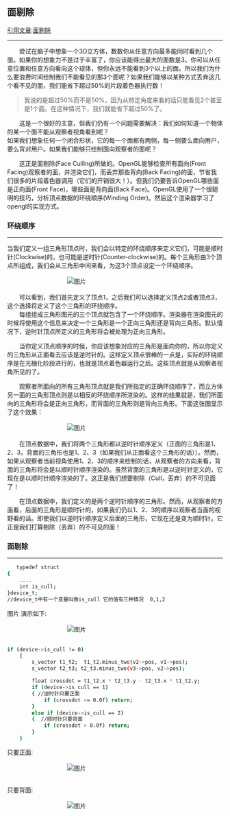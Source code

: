 ## 面剔除
<u>引用文章</u>:[<u>面剔除</u>](https://learnopengl-cn.github.io/04%20Advanced%20OpenGL/04%20Face%20culling/)</br>
***
&emsp;&emsp;尝试在脑子中想象一个3D立方体，数数你从任意方向最多能同时看到几个面。如果你的想象力不是过于丰富了，你应该能得出最大的面数是3。你可以从任意位置和任意方向看向这个球体，但你永远不能看到3个以上的面。所以我们为什么要浪费时间绘制我们不能看见的那3个面呢？如果我们能够以某种方式丢弃这几个看不见的面，我们能省下超过50%的片段着色器执行数！</br>
> 我说的是超过50%而不是50%，因为从特定角度来看的话只能看见2个甚至是1个面。在这种情况下，我们就能省下超过50%了。</br>

&emsp;&emsp;这是一个很好的主意，但我们仍有一个问题需要解决：我们如何知道一个物体的某一个面不能从观察者视角看到呢？</br>
如果我们想象任何一个闭合形状，它的每一个面都有两侧，每一侧要么面向用户，要么背对用户。如果我们能够只绘制面向观察者的面呢？</br>

&emsp;&emsp;这正是面剔除(Face Culling)所做的。OpenGL能够检查所有面向(Front Facing)观察者的面，并渲染它们，而丢弃那些背向(Back Facing)的面，节省我们很多的片段着色器调用（它们的开销很大！）。但我们仍要告诉OpenGL哪些面是正向面(Front Face)，哪些面是背向面(Back Face)。OpenGL使用了一个很聪明的技巧，分析顶点数据的环绕顺序(Winding Order)。然后这个渲染器学习了opengl的实现方式。</br>

### 环绕顺序
***
当我们定义一组三角形顶点时，我们会以特定的环绕顺序来定义它们，可能是顺时针(Clockwise)的，也可能是逆时针(Counter-clockwise)的。每个三角形由3个顶点所组成，我们会从三角形中间来看，为这3个顶点设定一个环绕顺序。<br/><br/>
&emsp;&emsp;&emsp;&emsp;&emsp;&emsp;&emsp;&emsp;&emsp;&emsp;![图片](https://learnopengl-cn.github.io/img/04/04/faceculling_windingorder.png)<br/><br/>
&emsp;&emsp;可以看到，我们首先定义了顶点1，之后我们可以选择定义顶点2或者顶点3，这个选择将定义了这个三角形的环绕顺序。<br/>
&emsp;&emsp;每组组成三角形图元的三个顶点就包含了一个环绕顺序。渲染器在渲染图元的时候将使用这个信息来决定一个三角形是一个正向三角形还是背向三角形。默认情况下，逆时针顶点所定义的三角形将会被处理为正向三角形。<br/>

&emsp;&emsp;当你定义顶点顺序的时候，你应该想象对应的三角形是面向你的，所以你定义的三角形从正面看去应该是逆时针的。这样定义顶点很棒的一点是，实际的环绕顺序是在光栅化阶段进行的，也就是顶点着色器运行之后。这些顶点就是从观察者视角所见的了。<br/>

&emsp;&emsp;观察者所面向的所有三角形顶点就是我们所指定的正确环绕顺序了，而立方体另一面的三角形顶点则是以相反的环绕顺序所渲染的。这样的结果就是，我们所面向的三角形将会是正向三角形，而背面的三角形则是背向三角形。下面这张图显示了这个效果：<br/><br/>
&emsp;&emsp;&emsp;&emsp;&emsp;&emsp;&emsp;&emsp;&emsp;&emsp;![图片](https://learnopengl-cn.github.io/img/04/04/faceculling_frontback.png)<br/><br/>
&emsp;&emsp;在顶点数据中，我们将两个三角形都以逆时针顺序定义（正面的三角形是1、2、3，背面的三角形也是1、2、3（如果我们从正面看这个三角形的话））。然而，如果从观察者当前视角使用1、2、3的顺序来绘制的话，从观察者的方向来看，背面的三角形将会是以顺时针顺序渲染的。虽然背面的三角形是以逆时针定义的，它现在是以顺时针顺序渲染的了。这正是我们想要剔除（Cull，丢弃）的不可见面了！<br/>

&emsp;&emsp;在顶点数据中，我们定义的是两个逆时针顺序的三角形。然而，从观察者的方面看，后面的三角形是顺时针的，如果我们仍以1、2、3的顺序以观察者当面的视野看的话。即使我们以逆时针顺序定义后面的三角形，它现在还是变为顺时针。它正是我们打算剔除（丢弃）的不可见的面！<br/>

### 面剔除
***
```bash
   typedef struct
{
	....
	int is_cull;
}device_t;
//device_t中有一个变量叫做is_cull 它的值有三种情况  0,1,2
```

图片 演示如下:<br/><br/>
&emsp;&emsp;&emsp;&emsp;&emsp;&emsp;&emsp;&emsp;&emsp;&emsp;![图片](https://img-blog.csdnimg.cn/9599353f9c72494fafe862ee3e5563b5.png)<br/><br/>

```bash
if (device->is_cull != 0)
	{
		s_vector t1_t2;  t1_t2.minus_two(v2->pos, v1->pos);
		s_vector t2_t3; t2_t3.minus_two(v3->pos, v2->pos);

		float crossdot = t1_t2.x * t2_t3.y - t2_t3.x * t1_t2.y;
		if (device->is_cull == 1)
		{ //逆时针只要正面
			if (crossdot <= 0.0f) return;
		}
		else if (device->is_cull == 2)
		{  //顺时针只要背面
			if (crossdot > 0.0f) return;
		}
	}
```

只要正面:<br/><br/>
&emsp;&emsp;&emsp;&emsp;&emsp;&emsp;&emsp;&emsp;&emsp;&emsp;![图片](https://img-blog.csdnimg.cn/5526515d283e4de4a3e86798d6b1b7a1.png?x-oss-process=image/watermark,type_ZHJvaWRzYW5zZmFsbGJhY2s,shadow_50,text_Q1NETiBAZG91c2hhYWFhYQ==,size_13,color_FFFFFF,t_70,g_se,x_16)<br/><br/>

只要背面:<br/><br/>
&emsp;&emsp;&emsp;&emsp;&emsp;&emsp;&emsp;&emsp;&emsp;&emsp;![图片](https://img-blog.csdnimg.cn/a7af08bccb494d7c957826849d11c818.png?x-oss-process=image/watermark,type_ZHJvaWRzYW5zZmFsbGJhY2s,shadow_50,text_Q1NETiBAZG91c2hhYWFhYQ==,size_17,color_FFFFFF,t_70,g_se,x_16)<br/><br/>

